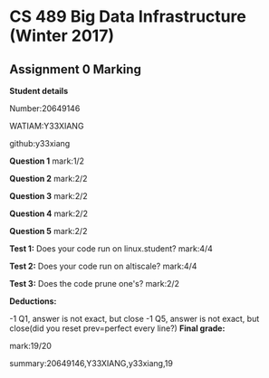 # CS 489 Big Data Infrastructure (Winter 2017)
## Assignment 0 Marking
**Student details**

Number:20649146

WATIAM:Y33XIANG

github:y33xiang

**Question 1**
mark:1/2

**Question 2**
mark:2/2

**Question 3**
mark:2/2

**Question 4**
mark:2/2

**Question 5**
mark:2/2

**Test 1:** Does your code run on linux.student?
mark:4/4

**Test 2:** Does your code run on altiscale?
mark:4/4

**Test 3:** Does the code prune one's?
mark:2/2

**Deductions:**

-1 Q1, answer is not exact, but close
-1 Q5, answer is not exact, but close(did you reset prev=perfect every line?)
**Final grade:**

mark:19/20

summary:20649146,Y33XIANG,y33xiang,19
